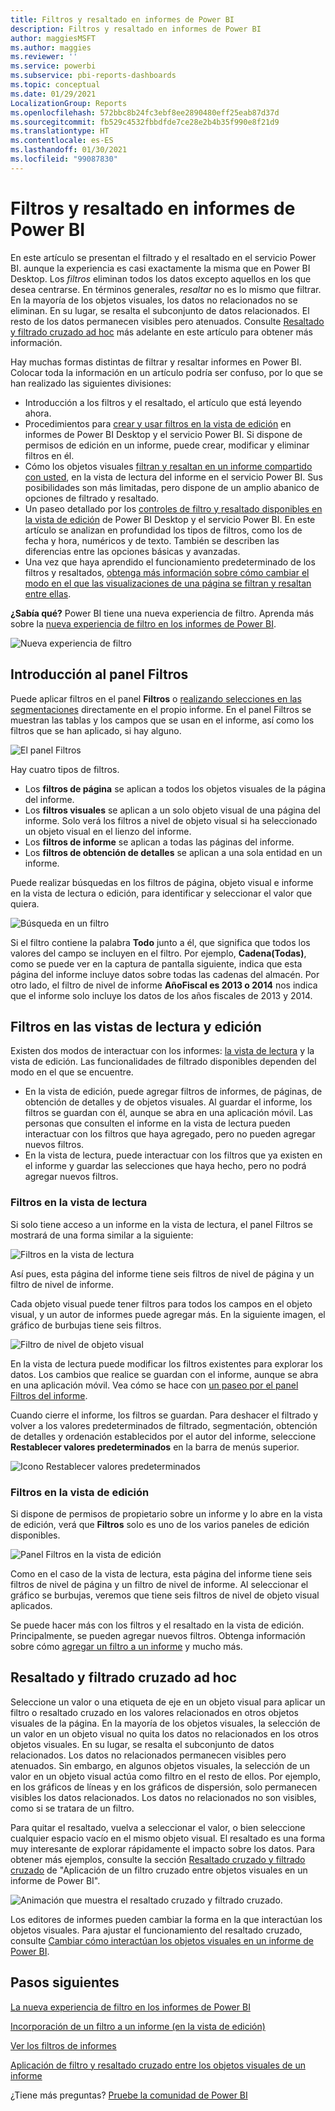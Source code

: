 ```yaml
---
title: Filtros y resaltado en informes de Power BI
description: Filtros y resaltado en informes de Power BI
author: maggiesMSFT
ms.author: maggies
ms.reviewer: ''
ms.service: powerbi
ms.subservice: pbi-reports-dashboards
ms.topic: conceptual
ms.date: 01/29/2021
LocalizationGroup: Reports
ms.openlocfilehash: 572bbc8b24fc3ebf8ee2890480eff25eab87d37d
ms.sourcegitcommit: fb529c4532fbbdfde7ce28e2b4b35f990e8f21d9
ms.translationtype: HT
ms.contentlocale: es-ES
ms.lasthandoff: 01/30/2021
ms.locfileid: "99087830"
---
```

# <a name="filters-and-highlighting-in-power-bi-reports"></a>Filtros y resaltado en informes de Power BI
 En este artículo se presentan el filtrado y el resaltado en el servicio Power BI. aunque la experiencia es casi exactamente la misma que en Power BI Desktop. Los *filtros* eliminan todos los datos excepto aquellos en los que desea centrarse. En términos generales, *resaltar* no es lo mismo que filtrar. En la mayoría de los objetos visuales, los datos no relacionados no se eliminan. En su lugar, se resalta el subconjunto de datos relacionados. El resto de los datos permanecen visibles pero atenuados. Consulte [Resaltado y filtrado cruzado ad hoc](#ad-hoc-cross-filtering-and-cross-highlighting) más adelante en este artículo para obtener más información.

Hay muchas formas distintas de filtrar y resaltar informes en Power BI. Colocar toda la información en un artículo podría ser confuso, por lo que se han realizado las siguientes divisiones:

* Introducción a los filtros y el resaltado, el artículo que está leyendo ahora.
* Procedimientos para [crear y usar filtros en la vista de edición](power-bi-report-add-filter.md) en informes de Power BI Desktop y el servicio Power BI. Si dispone de permisos de edición en un informe, puede crear, modificar y eliminar filtros en él.
* Cómo los objetos visuales [filtran y resaltan en un informe compartido con usted](../consumer/end-user-interactions.md), en la vista de lectura del informe en el servicio Power BI. Sus posibilidades son más limitadas, pero dispone de un amplio abanico de opciones de filtrado y resaltado.  
* Un paseo detallado por los [controles de filtro y resaltado disponibles en la vista de edición](power-bi-report-add-filter.md) de Power BI Desktop y el servicio Power BI. En este artículo se analizan en profundidad los tipos de filtros, como los de fecha y hora, numéricos y de texto. También se describen las diferencias entre las opciones básicas y avanzadas.
* Una vez que haya aprendido el funcionamiento predeterminado de los filtros y resaltados, [obtenga más información sobre cómo cambiar el modo en el que las visualizaciones de una página se filtran y resaltan entre ellas](service-reports-visual-interactions.md).

**¿Sabía qué?** Power BI tiene una nueva experiencia de filtro. Aprenda más sobre la [nueva experiencia de filtro en los informes de Power BI](power-bi-report-filter.md).

![Nueva experiencia de filtro](media/power-bi-reports-filters-and-highlighting/power-bi-filter-reading.png)


## <a name="intro-to-the-filters-pane"></a>Introducción al panel Filtros

Puede aplicar filtros en el panel **Filtros** o [realizando selecciones en las segmentaciones](../visuals/power-bi-visualization-slicers.md) directamente en el propio informe. En el panel Filtros se muestran las tablas y los campos que se usan en el informe, así como los filtros que se han aplicado, si hay alguno. 

![El panel Filtros](media/power-bi-reports-filters-and-highlighting/power-bi-add-filter-reading-view.png)

Hay cuatro tipos de filtros.

- Los **filtros de página** se aplican a todos los objetos visuales de la página del informe.     
- Los **filtros visuales** se aplican a un solo objeto visual de una página del informe. Solo verá los filtros a nivel de objeto visual si ha seleccionado un objeto visual en el lienzo del informe.    
- Los **filtros de informe** se aplican a todas las páginas del informe.    
- Los **filtros de obtención de detalles** se aplican a una sola entidad en un informe.    

Puede realizar búsquedas en los filtros de página, objeto visual e informe en la vista de lectura o edición, para identificar y seleccionar el valor que quiera. 

![Búsqueda en un filtro](media/power-bi-reports-filters-and-highlighting/power-bi-search-filter.png)

Si el filtro contiene la palabra **Todo** junto a él, que significa que todos los valores del campo se incluyen en el filtro.  Por ejemplo, **Cadena(Todas)**, como se puede ver en la captura de pantalla siguiente, indica que esta página del informe incluye datos sobre todas las cadenas del almacén.  Por otro lado, el filtro de nivel de informe **AñoFiscal es 2013 o 2014** nos indica que el informe solo incluye los datos de los años fiscales de 2013 y 2014.

## <a name="filters-in-reading-or-editing-view"></a>Filtros en las vistas de lectura y edición
Existen dos modos de interactuar con los informes: [la vista de lectura](../consumer/end-user-reading-view.md) y la vista de edición. Las funcionalidades de filtrado disponibles dependen del modo en el que se encuentre.

* En la vista de edición, puede agregar filtros de informes, de páginas, de obtención de detalles y de objetos visuales. Al guardar el informe, los filtros se guardan con él, aunque se abra en una aplicación móvil. Las personas que consulten el informe en la vista de lectura pueden interactuar con los filtros que haya agregado, pero no pueden agregar nuevos filtros.
* En la vista de lectura, puede interactuar con los filtros que ya existen en el informe y guardar las selecciones que haya hecho, pero no podrá agregar nuevos filtros.

### <a name="filters-in-reading-view"></a>Filtros en la vista de lectura
Si solo tiene acceso a un informe en la vista de lectura, el panel Filtros se mostrará de una forma similar a la siguiente:

![Filtros en la vista de lectura](media/power-bi-reports-filters-and-highlighting/power-bi-filter-reading-view.png)

Así pues, esta página del informe tiene seis filtros de nivel de página y un filtro de nivel de informe.

Cada objeto visual puede tener filtros para todos los campos en el objeto visual, y un autor de informes puede agregar más. En la siguiente imagen, el gráfico de burbujas tiene seis filtros.

![Filtro de nivel de objeto visual](media/power-bi-reports-filters-and-highlighting/power-bi-filter-visual-level.png)

En la vista de lectura puede modificar los filtros existentes para explorar los datos. Los cambios que realice se guardan con el informe, aunque se abra en una aplicación móvil. Vea cómo se hace con [un paseo por el panel Filtros del informe](../consumer/end-user-report-filter.md).

Cuando cierre el informe, los filtros se guardan. Para deshacer el filtrado y volver a los valores predeterminados de filtrado, segmentación, obtención de detalles y ordenación establecidos por el autor del informe, seleccione **Restablecer valores predeterminados** en la barra de menús superior.

![Icono Restablecer valores predeterminados](media/power-bi-reports-filters-and-highlighting/power-bi-reset-to-default.png)

### <a name="filters-in-editing-view"></a>Filtros en la vista de edición
Si dispone de permisos de propietario sobre un informe y lo abre en la vista de edición, verá que **Filtros** solo es uno de los varios paneles de edición disponibles.

![Panel Filtros en la vista de edición](media/power-bi-reports-filters-and-highlighting/power-bi-add-filter-editing-view.png)

Como en el caso de la vista de lectura, esta página del informe tiene seis filtros de nivel de página y un filtro de nivel de informe. Al seleccionar el gráfico se burbujas, veremos que tiene seis filtros de nivel de objeto visual aplicados.

Se puede hacer más con los filtros y el resaltado en la vista de edición. Principalmente, se pueden agregar nuevos filtros. Obtenga información sobre cómo [agregar un filtro a un informe](power-bi-report-add-filter.md) y mucho más.

## <a name="ad-hoc-cross-filtering-and-cross-highlighting"></a>Resaltado y filtrado cruzado ad hoc
Seleccione un valor o una etiqueta de eje en un objeto visual para aplicar un filtro o resaltado cruzado en los valores relacionados en otros objetos visuales de la página. En la mayoría de los objetos visuales, la selección de un valor en un objeto visual no quita los datos no relacionados en los otros objetos visuales. En su lugar, se resalta el subconjunto de datos relacionados. Los datos no relacionados permanecen visibles pero atenuados. Sin embargo, en algunos objetos visuales, la selección de un valor en un objeto visual actúa como filtro en el resto de ellos. Por ejemplo, en los gráficos de líneas y en los gráficos de dispersión, solo permanecen visibles los datos relacionados. Los datos no relacionados no son visibles, como si se tratara de un filtro. 

Para quitar el resaltado, vuelva a seleccionar el valor, o bien seleccione cualquier espacio vacío en el mismo objeto visual. El resaltado es una forma muy interesante de explorar rápidamente el impacto sobre los datos. Para obtener más ejemplos, consulte la sección [Resaltado cruzado y filtrado cruzado](../consumer/end-user-interactions.md#cross-filtering-and-cross-highlighting) de "Aplicación de un filtro cruzado entre objetos visuales en un informe de Power BI".

![Animación que muestra el resaltado cruzado y filtrado cruzado.](media/power-bi-reports-filters-and-highlighting/power-bi-adhoc-filter.gif)

Los editores de informes pueden cambiar la forma en la que interactúan los objetos visuales. Para ajustar el funcionamiento del resaltado cruzado, consulte [Cambiar cómo interactúan los objetos visuales en un informe de Power BI](service-reports-visual-interactions.md).

## <a name="next-steps"></a>Pasos siguientes

[La nueva experiencia de filtro en los informes de Power BI](power-bi-report-filter.md)

[Incorporación de un filtro a un informe (en la vista de edición)](power-bi-report-add-filter.md)

[Ver los filtros de informes](../consumer/end-user-report-filter.md)

[Aplicación de filtro y resaltado cruzado entre los objetos visuales de un informe](../consumer/end-user-interactions.md)

¿Tiene más preguntas? [Pruebe la comunidad de Power BI](https://community.powerbi.com/)
